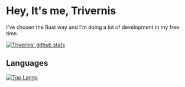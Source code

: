 # Hey, It's me, Trivernis

I've chosen the Rust way and I'm doing a lot of development in my free time. 

[![Trivernis' github stats](https://github-readme-stats.vercel.app/api?username=trivernis&show_icons=true&theme=tokyonight)](https://github.com/anuraghazra/github-readme-stats)

## Languages

[![Top Langs](https://github-readme-stats.vercel.app/api/top-langs/?username=trivernis&hide=html&show_icons=true&theme=tokyonight)](https://github.com/anuraghazra/github-readme-stats)
